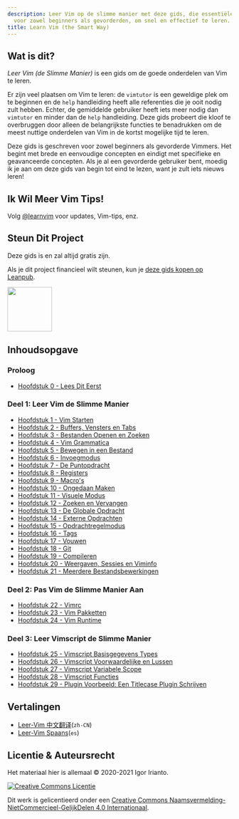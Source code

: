 ```yaml
---
description: Leer Vim op de slimme manier met deze gids, die essentiële functies belicht
  voor zowel beginners als gevorderden, om snel en effectief te leren.
title: Learn Vim (the Smart Way)
---
```


## Wat is dit?

*Leer Vim (de Slimme Manier)* is een gids om de goede onderdelen van Vim te leren.

Er zijn veel plaatsen om Vim te leren: de `vimtutor` is een geweldige plek om te beginnen en de `help` handleiding heeft alle referenties die je ooit nodig zult hebben. Echter, de gemiddelde gebruiker heeft iets meer nodig dan `vimtutor` en minder dan de `help` handleiding. Deze gids probeert die kloof te overbruggen door alleen de belangrijkste functies te benadrukken om de meest nuttige onderdelen van Vim in de kortst mogelijke tijd te leren.

Deze gids is geschreven voor zowel beginners als gevorderde Vimmers. Het begint met brede en eenvoudige concepten en eindigt met specifieke en geavanceerde concepten. Als je al een gevorderde gebruiker bent, moedig ik je aan om deze gids van begin tot eind te lezen, want je zult iets nieuws leren!

## Ik Wil Meer Vim Tips!

Volg [@learnvim](https://twitter.com/learnvim) voor updates, Vim-tips, enz.

## Steun Dit Project

Deze gids is en zal altijd gratis zijn.

Als je dit project financieel wilt steunen, kun je [deze gids kopen op Leanpub](https://leanpub.com/learnvim).

<a href="https://leanpub.com/learnvim"><img src="/images/learn-vim-cover.png" width="100"></a>

## Inhoudsopgave

### Proloog

- [Hoofdstuk 0 - Lees Dit Eerst](ch00_read_this_first)

### Deel 1: Leer Vim de Slimme Manier

- [Hoofdstuk 1 - Vim Starten](ch01_starting_vim)
- [Hoofdstuk 2 - Buffers, Vensters en Tabs](ch02_buffers_windows_tabs)
- [Hoofdstuk 3 - Bestanden Openen en Zoeken](ch03_searching_files)
- [Hoofdstuk 4 - Vim Grammatica](ch04_vim_grammar)
- [Hoofdstuk 5 - Bewegen in een Bestand](ch05_moving_in_file)
- [Hoofdstuk 6 - Invoegmodus](ch06_insert_mode)
- [Hoofdstuk 7 - De Puntopdracht](ch07_the_dot_command)
- [Hoofdstuk 8 - Registers](ch08_registers)
- [Hoofdstuk 9 - Macro's](ch09_macros)
- [Hoofdstuk 10 - Ongedaan Maken](ch10_undo)
- [Hoofdstuk 11 - Visuele Modus](ch11_visual_mode)
- [Hoofdstuk 12 - Zoeken en Vervangen](ch12_search_and_substitute)
- [Hoofdstuk 13 - De Globale Opdracht](ch13_the_global_command)
- [Hoofdstuk 14 - Externe Opdrachten](ch14_external_commands)
- [Hoofdstuk 15 - Opdrachtregelmodus](ch15_command-line_mode)
- [Hoofdstuk 16 - Tags](ch16_tags)
- [Hoofdstuk 17 - Vouwen](ch17_fold)
- [Hoofdstuk 18 - Git](ch18_git)
- [Hoofdstuk 19 - Compileren](ch19_compile)
- [Hoofdstuk 20 - Weergaven, Sessies en Viminfo](ch20_views_sessions_viminfo)
- [Hoofdstuk 21 - Meerdere Bestandsbewerkingen](ch21_multiple_file_operations)

### Deel 2: Pas Vim de Slimme Manier Aan

- [Hoofdstuk 22 - Vimrc](ch22_vimrc)
- [Hoofdstuk 23 - Vim Pakketten](ch23_vim_packages)
- [Hoofdstuk 24 - Vim Runtime](ch24_vim_runtime)

### Deel 3: Leer Vimscript de Slimme Manier

- [Hoofdstuk 25 - Vimscript Basisgegevens Types](ch25_vimscript_basic_data_types)
- [Hoofdstuk 26 - Vimscript Voorwaardelijke en Lussen](ch26_vimscript_conditionals_and_loops)
- [Hoofdstuk 27 - Vimscript Variabele Scope](ch27_vimscript_variable_scopes)
- [Hoofdstuk 28 - Vimscript Functies](ch28_vimscript_functions)
- [Hoofdstuk 29 - Plugin Voorbeeld: Een Titlecase Plugin Schrijven](ch29_plugin_example_writing-a-titlecase-plugin)

## Vertalingen
- [Leer-Vim 中文翻译](https://github.com/wsdjeg/Learn-Vim_zh_cn)(`zh-CN`)
- [Leer-Vim Spaans](https://github.com/victorhck/learn-Vim-es)(`es`)

## Licentie & Auteursrecht
Het materiaal hier is allemaal © 2020-2021 Igor Irianto.

<a rel="license" href="http://creativecommons.org/licenses/by-nc-sa/4.0/"><img alt="Creative Commons Licentie" style="border-width:0" src="https://licensebuttons.net/l/by-nc-sa/4.0/88x31.png" /></a><br />

Dit werk is gelicentieerd onder een <a rel="license" href="http://creativecommons.org/licenses/by-nc-sa/4.0/">Creative Commons Naamsvermelding-NietCommercieel-GelijkDelen 4.0 Internationaal</a>.